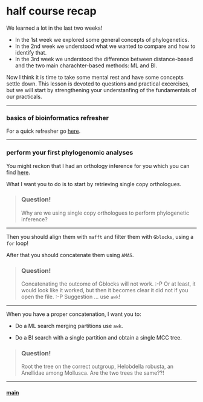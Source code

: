 # half course recap

We learned a lot in the last two weeks!

- In the 1st week we explored some general concepts of phylogenetics.
- In the 2nd week we understood what we wanted to compare and how to identify that.
- In the 3rd week we understood the difference between distance-based and the two main charachter-based methods: ML and BI.

Now I think it is time to take some mental rest and have some concepts settle down. This lesson is devoted to questions and practical excercises, but we will start by strengthening your understanfing of the fundamentals of our practicals.

---

### basics of bioinformatics refresher

For a quick refresher go [here](https://github.com/for-giobbe/MP25/blob/main/practicals/refresher.md).

---

### perform your first phylogenomic analyses

You might reckon that I had an orthology inference for you which you can find [here](https://github.com/for-giobbe/MP25/blob/main/data/OrthoFinder.zip).

What I want you to do is to start by retrieving single copy orthologues.

>### Question!
>Why are we using single copy orthologues to perform phylogenetic inference?

---

Then you should align them with ```mafft``` and filter them with ```Gblocks```, using a ```for``` loop!

After that you should concatenate them using ```AMAS```. 

>### Question!
>Concatenating the outcome of Gblocks will not work. :-P Or at least, it would look like it worked, but then it becomes clear it did not if you open the file. :-P Suggestion ... use ```awk```!

---

When you have a proper concatenation, I want you to:

- Do a ML search merging partitions use ```awk```.

- Do a BI search with a single partition and obtain a single MCC tree.

>### Question!
>Root the tree on the correct outgroup, Helobdella robusta, an Anellidae among Mollusca. Are the two trees the same??!

---

#### [main](https://github.com/for-giobbe/MP25)